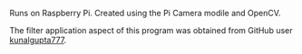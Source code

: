 Runs on Raspberry Pi.
Created using the Pi Camera modile and OpenCV.

The filter application aspect of this program was obtained from GitHub user [kunalgupta777](https://github.com/kunalgupta777/OpenCV-Face-Filters).
